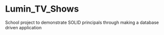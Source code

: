 # Lumin_TV_Shows
School project to demonstrate SOLID principals through making a  database driven application
